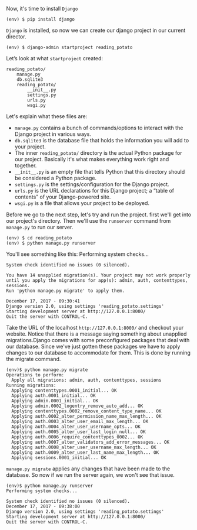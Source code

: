   Now, it's time to install `Django`
```shell
(env) $ pip install django
```
`Django` is installed, so now we can create our django project in our current director.
```shell
(env) $ django-admin startproject reading_potato
```
Let’s look at what `startproject` created:
```
reading_potato/
    manage.py
    db.sqlite3
    reading_potato/
        __init__.py
        settings.py
        urls.py
        wsgi.py
```
Let's explain what these files are:
* `manage.py` contains a bunch of commands/options to interact with the Django project in various ways.
* `db.sqlite3` is the database file that holds the information you will add to your project.
* The inner `reading_potato/` directory is the actual Python package for our project. Basically it's what makes everything work right and together.
* `__init__.py` is an empty file that tells Python that this directory should be considered a Python package.
* `settings.py` is the settings/configuration for the Django project.
* `urls.py` is the URL declarations for this Django project; a “table of contents” of your Django-powered site.
* `wsgi.py` is a file that allows your project to be deployed.

Before we go to the next step, let's try and run the project.
first we'll get into our project's directory. Then we'll use the `runserver` command from `manage.py` to run our server.
```shell
(env) $ cd reading_potato
(env) $ python manage.py runserver
```
You'll see something like this:
Performing system checks...
```shell
System check identified no issues (0 silenced).

You have 14 unapplied migration(s). Your project may not work properly until you apply the migrations for app(s): admin, auth, contenttypes, sessions.
Run 'python manage.py migrate' to apply them.

December 17, 2017 - 09:30:41
Django version 2.0, using settings 'reading_potato.settings'
Starting development server at http://127.0.0.1:8000/
Quit the server with CONTROL-C.
```
Take the URL of the localhost `http://127.0.0.1:8000/` and checkout your website.
Notice that there is a message saying something about unapplied migrations.Django comes with some preconfigured packages that deal with our database. Since we've just gotten these packages we have to apply changes to our database to accommodate for them. This is done by running the migrate command.
```shell
(env)$ python manage.py migrate
Operations to perform:
  Apply all migrations: admin, auth, contenttypes, sessions
Running migrations:
  Applying contenttypes.0001_initial... OK
  Applying auth.0001_initial... OK
  Applying admin.0001_initial... OK
  Applying admin.0002_logentry_remove_auto_add... OK
  Applying contenttypes.0002_remove_content_type_name... OK
  Applying auth.0002_alter_permission_name_max_length... OK
  Applying auth.0003_alter_user_email_max_length... OK
  Applying auth.0004_alter_user_username_opts... OK
  Applying auth.0005_alter_user_last_login_null... OK
  Applying auth.0006_require_contenttypes_0002... OK
  Applying auth.0007_alter_validators_add_error_messages... OK
  Applying auth.0008_alter_user_username_max_length... OK
  Applying auth.0009_alter_user_last_name_max_length... OK
  Applying sessions.0001_initial... OK
  ```
`manage.py migrate` applies any changes that have been made to the database. So now if we run the server again, we won't see that issue.
```shell
(env)$ python manage.py runserver
Performing system checks...

System check identified no issues (0 silenced).
December 17, 2017 - 09:38:00
Django version 2.0, using settings 'reading_potato.settings'
Starting development server at http://127.0.0.1:8000/
Quit the server with CONTROL-C.
```
